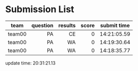 # Submission List
team    | question  | results  | score | submit time
------|-----:|-----:| ----:|-----
team00 | PA | CE | 0 | 14:21:05.59
team00 | PA | WA | 0 | 14:19:30.64
team00 | PA | WA | 0 | 14:18:35.77


update time: 20:31:21.13 
